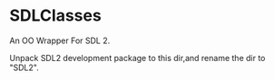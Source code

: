 # SDLClasses
An OO Wrapper For SDL 2.

Unpack SDL2 development package to this dir,and rename the dir to "SDL2".


